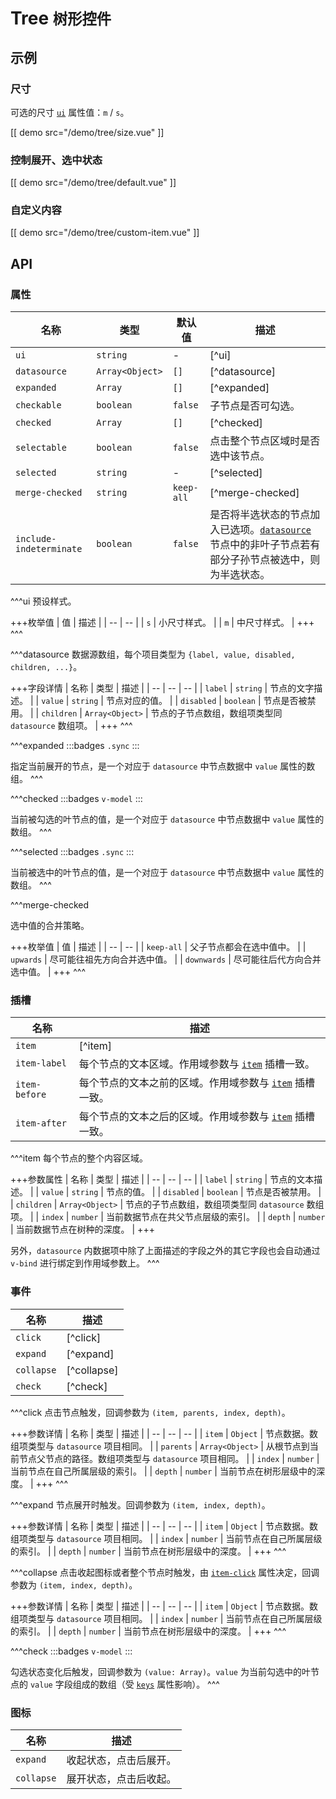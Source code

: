 # Tree <small>树形控件</small>

## 示例

### 尺寸

可选的尺寸 [`ui`](#props-ui) 属性值：`m` / `s`。

[[ demo src="/demo/tree/size.vue" ]]

### 控制展开、选中状态

[[ demo src="/demo/tree/default.vue" ]]

### 自定义内容

[[ demo src="/demo/tree/custom-item.vue" ]]

## API

### 属性

| 名称 | 类型 | 默认值 | 描述 |
| -- | -- | -- | -- |
| ``ui`` | `string` | - | [^ui] |
| ``datasource`` | `Array<Object>` | `[]` | [^datasource] |
| ``expanded`` | `Array` | `[]` | [^expanded] |
| ``checkable`` | `boolean` | `false` | 子节点是否可勾选。 |
| ``checked`` | `Array` | `[]` | [^checked] |
| ``selectable`` | `boolean` | `false` | 点击整个节点区域时是否选中该节点。 |
| ``selected`` | `string` | - | [^selected] |
| ``merge-checked`` | `string` | `keep-all` | [^merge-checked] |
| ``include-indeterminate`` | `boolean` | `false` | 是否将半选状态的节点加入已选项。[`datasource`](#props-datasource) 节点中的非叶子节点若有部分子孙节点被选中，则为半选状态。 |

^^^ui
预设样式。

+++枚举值
| 值 | 描述 |
| -- | -- |
| `s` | 小尺寸样式。 |
| `m` | 中尺寸样式。 |
+++
^^^

^^^datasource
数据源数组，每个项目类型为 `{label, value, disabled, children, ...}`。

+++字段详情
| 名称 | 类型 | 描述 |
| -- | -- | -- |
| `label` | `string` | 节点的文字描述。 |
| `value` | `string` | 节点对应的值。 |
| `disabled` | `boolean` | 节点是否被禁用。 |
| `children` | `Array<Object>` | 节点的子节点数组，数组项类型同 `datasource` 数组项。 |
+++
^^^

^^^expanded
:::badges
`.sync`
:::

指定当前展开的节点，是一个对应于 `datasource` 中节点数据中 `value` 属性的数组。
^^^

^^^checked
:::badges
`v-model`
:::

当前被勾选的叶节点的值，是一个对应于 `datasource` 中节点数据中 `value` 属性的数组。
^^^

^^^selected
:::badges
`.sync`
:::

当前被选中的叶节点的值，是一个对应于 `datasource` 中节点数据中 `value` 属性的数组。
^^^

^^^merge-checked

选中值的合并策略。

+++枚举值
| 值 | 描述 |
| -- | -- |
| `keep-all` | 父子节点都会在选中值中。 |
| `upwards` | 尽可能往祖先方向合并选中值。 |
| `downwards` | 尽可能往后代方向合并选中值。 |
+++
^^^

### 插槽

| 名称 | 描述 |
| -- | -- |
| ``item`` | [^item] |
| ``item-label`` | 每个节点的文本区域。作用域参数与 [`item`](#slots-item) 插槽一致。 |
| ``item-before`` | 每个节点的文本之前的区域。作用域参数与 [`item`](#slots-item) 插槽一致。 |
| ``item-after`` | 每个节点的文本之后的区域。作用域参数与 [`item`](#slots-item) 插槽一致。 |

^^^item
每个节点的整个内容区域。

+++参数属性
| 名称 | 类型 | 描述 |
| -- | -- | -- |
| `label` | `string` | 节点的文本描述。 |
| `value` | `string` | 节点的值。 |
| `disabled` | `boolean` | 节点是否被禁用。 |
| `children` | `Array<Object>` | 节点的子节点数组，数组项类型同 `datasource` 数组项。 |
| `index` | `number` | 当前数据节点在共父节点层级的索引。 |
| `depth` | `number` | 当前数据节点在树种的深度。 |
+++

另外，`datasource` 内数据项中除了上面描述的字段之外的其它字段也会自动通过 `v-bind` 进行绑定到作用域参数上。
^^^

### 事件

| 名称 | 描述 |
| -- | -- |
| ``click`` | [^click] |
| ``expand`` | [^expand] |
| ``collapse`` | [^collapse] |
| ``check`` | [^check] |

^^^click
点击节点触发，回调参数为 `(item, parents, index, depth)`。

+++参数详情
| 名称 | 类型 | 描述 |
| -- | -- | -- |
| `item` | `Object` | 节点数据。数组项类型与 `datasource` 项目相同。 |
| `parents` | `Array<Object>` | 从根节点到当前节点父节点的路径。数组项类型与 `datasource` 项目相同。 |
| `index` | `number` | 当前节点在自己所属层级的索引。 |
| `depth` | `number` | 当前节点在树形层级中的深度。 |
+++
^^^

^^^expand
节点展开时触发。回调参数为 `(item, index, depth)`。

+++参数详情
| 名称 | 类型 | 描述 |
| -- | -- | -- |
| `item` | `Object` | 节点数据。数组项类型与 `datasource` 项目相同。 |
| `index` | `number` | 当前节点在自己所属层级的索引。 |
| `depth` | `number` | 当前节点在树形层级中的深度。 |
+++
^^^

^^^collapse
点击收起图标或者整个节点时触发，由 [`item-click`](#props-item-click) 属性决定，回调参数为 `(item, index, depth)`。

+++参数详情
| 名称 | 类型 | 描述 |
| -- | -- | -- |
| `item` | `Object` | 节点数据。数组项类型与 `datasource` 项目相同。 |
| `index` | `number` | 当前节点在自己所属层级的索引。 |
| `depth` | `number` | 当前节点在树形层级中的深度。 |
+++
^^^

^^^check
:::badges
`v-model`
:::

勾选状态变化后触发，回调参数为 `(value: Array)`。`value` 为当前勾选中的叶节点的 `value` 字段组成的数组（受 [`keys`](#props-keys) 属性影响）。
^^^

### 图标

| 名称 | 描述 |
| -- | -- |
| ``expand`` | 收起状态，点击后展开。 |
| ``collapse`` | 展开状态，点击后收起。 |
